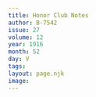 ```yaml
---
title: Honor Club Notes
author: B-7542
issue: 27
volume: 12
year: 1916
month: 52
day: V
tags:
layout: page.njk
image:
---
```

